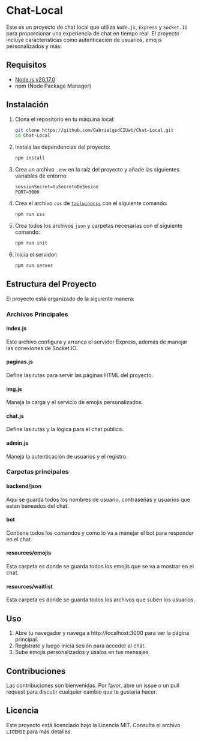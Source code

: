# Chat-Local

Este es un proyecto de chat local que utiliza `Node.js`, `Express` y `Socket.IO` para proporcionar una experiencia de chat en tiempo real. El proyecto incluye características como autenticación de usuarios, emojis personalizados y más.

## Requisitos

- [Node.js v20.17.0](https://nodejs.org/en/download)
- npm (Node Package Manager)

## Instalación

1. Clona el repositorio en tu máquina local:

    ```sh
    git clone https://github.com/GabrielgsdCIUwU/Chat-Local.git
    cd Chat-Local
    ```

2. Instala las dependencias del proyecto:

    ```sh
    npm install
    ```

3. Crea un archivo `.env` en la raíz del proyecto y añade las siguientes variables de entorno:

    ```env
    sessionSecret=tuSecretoDeSesion
    PORT=3000
    ```

4. Crea el archivo `css` de [`tailwindcss`](https://tailwindcss.com/) con el siguiente comando:

    ```sh
    npm run css
    ```

5. Crea todos los archivos `json` y carpetas necesarias con el siguiente comando:

    ```sh
    npm run init
    ```

5. Inicia el servidor:

    ```sh
    npm run server
    ```

## Estructura del Proyecto

El proyecto está organizado de la siguiente manera:

### Archivos Principales

#### index.js

Este archivo configura y arranca el servidor Express, además de manejar las conexiones de Socket.IO.

#### paginas.js

Define las rutas para servir las páginas HTML del proyecto.

#### img.js

Maneja la carga y el servicio de emojis personalizados.

#### chat.js

Define las rutas y la lógica para el chat público.

#### admin.js

Maneja la autenticación de usuarios y el registro.

### Carpetas principales

#### backend/json

Aquí se guarda todos los nombres de usuario, contraseñas y usuarios que estan baneados del chat.

#### bot

Contiene todos los comandos y como lo va a manejar el bot para responder en el chat.

#### resources/emojis

Esta carpeta es donde se guarda todos los emojis que se va a mostrar en el chat.

#### resources/waitlist

Esta carpeta es donde se guarda todos los archivos que suben los usuarios.

## Uso

1. Abre tu navegador y navega a http://localhost:3000 para ver la página principal.
2. Regístrate y luego inicia sesión para acceder al chat.
3. Sube emojis personalizados y úsalos en tus mensajes.

## Contribuciones

Las contribuciones son bienvenidas. Por favor, abre un issue o un pull request para discutir cualquier cambio que te gustaría hacer.

## Licencia

Este proyecto está licenciado bajo la Licencia MIT. Consulta el archivo `LICENSE` para más detalles.